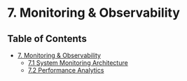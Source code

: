 # 7. Monitoring & Observability

## Table of Contents

- [7. Monitoring & Observability](#table-of-contents)
  - [7.1 System Monitoring Architecture](#71-system-monitoring-architecture)
  - [7.2 Performance Analytics](#72-performance-analytics)

